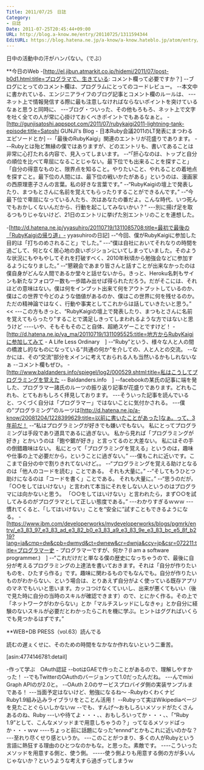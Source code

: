 ```yaml
---
Title: 2011/07/25　日誌
Category:
- 日誌
Date: 2011-07-25T20:45:44+09:00
URL: http://blog.a-know.me/entry/20110725/1311594344
EditURL: https://blog.hatena.ne.jp/a-know/a-know.hateblo.jp/atom/entry/12921228815727979536
---
```



日中の活動中の汗がハンパない。（でぶ）


**今日のWeb
-[http://el.jibun.atmarkit.co.jp/hidemi/2011/07/post-b0d1.html:title=プログラマで、生きている: コメント欄って必要ですか？]
--ブログにとってのコメント欄は、プログラムにとってのコードレビュー。
--本文中に書かれている、エンジニアライフのブログ記事とコメント欄のルールは、
---ネット上で情報発信する際に最も注意しなければならないポイントを突けているなぁと思うと同時に、
---ブログ・ついった、その他もろもろ、ネット上で文字を吐く全ての人が常に心掛けておくべきポイントでもあるなぁと。
-[http://gunjisatoshi.appspot.com/2011/07/rubykaigi2011-lightning-tank-episode:title=Satoshi GUNJI's Blog - 日本Ruby会議2011のLT発表にまつわるエピソードとか]
--「最後のRubyKaigi」関連のエントリが花盛りであります。
---Rubyとは殆ど無縁の僕ではありますが、どのエントリも、書いてあることは非常に心打たれる内容で、見入ってしまいます。
--“「肝心なのは、トップと自分の順位を比べて卑屈になることじゃない。最下位でも出来ることを探すこと」「自分の得意なものと、限界点を知ること。やりたいこと、やれることの着地点を探すこと。最下位の人間には、最下位の戦いかたがある」というのは、漫画家の西原理恵子さんの言葉。私の好きな言葉です。”
--“RubyKaigiの壇上で発表したり、まつもとさんに名前を覚えてもらったりすることができるんです。”
--“今最下位で卑屈になっている人たち、次はあなたの番だよ。こんな時代、いつ死んでもおかしくないんだから、行動を起こしてみないかい？”
---別に揚げ足を取るつもりじゃないけど、21日のエントリに挙げた別エントリのことを連想した。
>>
-[http://d.hatena.ne.jp/yyasuhiro/20110719/1311085708:title=最初で最後の「RubyKaigiの帰り道」- yyasuhiroの日記]
--“今回、僕がRubyKaigiに参加した目的は「打ちのめされること」でした。”
---“僕は自社においてそれなりの時間を過ごして、何となく居心地の良いポジションにいてしまっていました。そのような状況にもやもやしてそれを打破すべく、2010年秋頃から勉強会などに参加するようになりました。”
--“懇親会であまり皆さんと話すことが出来なかったのは僕自身がどんな人間であるか堂々と話せないから。きっと、Heroku名刺もサインも新たなフォロワー数も一歩踏み出せば得られただろう。だがそこには、それほどの意味はない。僕は何をインプット出来て何をアウトプットしているのか、僕はこの世界で今どのような価値があるのか、僕はこの世界に何を残せるのか。ただの精神論ではなく、行動や事実としてこれからは話していきたいと思う。”
<<
---この方もきっと、“RubyKaigiの壇上で発表したり、まつもとさんに名前を覚えてもらったり”することで満足しきってしまわれるような方ではないと思うけど
----いや、そもそもそのこと自体、超絶スゲーことですけど！
-[http://d.hatena.ne.jp/ya_ma/20110719/1311095525:title=地方からRubyKaigiに参加してみて - A Life Less Ordinary　]
--“Ruby”という、様々な人と人の間の橋渡し的なものになっている“共通の何か”を介しての、人と人との交流。
--なかには、その“交流”部分をメインに考えておられる人も当然いるかもしれないなぁ
--コメント欄もぜひ。
-[http://www.baldanders.info/spiegel/log2/000529.shtml:title=私はこうしてプログラミングを覚えた -- Baldanders.info　]
--facebookの某氏の記事に端を発した、プログラマー諸氏のルーツの振り返り記事が花盛りであります。どれもこれも、とてもおもしろく拝見しております。
---そういった記事を読んでいると、つくづく自分は「プログラマー」ではないことに気付かされる。
---僕の“プログラミング”のルーツは[http://d.hatena.ne.jp/a-know/20081204/1228399629:title=以前に書いたことがあった]なぁ。って、3年前だ！
--“私はプログラミングが好きでも嫌いでもない。 私にとってプログラミングは手段であり道具であるに過ぎない。 私から見れば「プログラミングが好き」とかいうのは「鉋や鋸が好き」と言ってるのと大差ない。 私にはその手の倒錯趣味はない。 私にとって「プログラミングを覚える」というのは，趣味や仕事の上で必要だから，ということに過ぎない。”
---僕もこれに近いです。ここまで自分の中で割りきれてないけど。。
--“プログラミングを覚える助けとなるのは「他人のコードを読む」ことである。 それも大量に。”
--“そしてもうひとつ助けになるのは「コードを書く」ことである。 それも大量に。”
--“思うのだが，「○○をしてはいけない」と言われて本当にそれをしない人というのはプログラマには向かないと思う。 「○○をしてはいけない」と言われたら，まず○○を試してみるのがプログラマとして正しい態度である。”
---わかりすぎるｗｗｗ
---慣れてくると、「してはいけない」ことを“安全に”試すこともできるようになる。
-[https://www.ibm.com/developerworks/mydeveloperworks/blogs/pgmrk/entry/_e3_83_97_e3_83_ad_e3_82_b0_e3_83_a9_e3_83_9e_e3_83_bc_e5_8f_b219?lang=ja&cmp=dw&cpb=dwmyd&ct=dwnew&cr=dwnja&ccy=jp&csr=072211:title=プログラマー史 - プログラマーですが、何か？(I am a software programmer.)　]
--“これだけだと単なる僕の歴史になっちゃうので、最後に自分が考えるプログラミングの上達法を書いておきます。それは「自分が作りたいものを、ひたすら作る」です。趣味に関わるものでもなんでも。自分が作りたいものがわからない、という場合は、とりあえず自分がよく使っている既存アプリのマネでもいいと思います。カッコつけなくていいし、出来が悪くてもいい（後で見た時に自分の当時のスキルが確認できます）ので、とにかく作る。その上で「ネットワークがわからない」とか「マルチスレッドにしなきゃ」とか自分に経験のないスキルが必要だとわかったらこれを機に学ぶ。ヒントはググればいくらでも見つかるはずです。”



**WEB+DB PRESS（vol.63）読んでる

読むの遅ぇくせに、そのための時間をなかなか作れないという二重苦。


[asin:4774146781:detail]


-作って学ぶ　OAuth認証
--botはGAEで作ったことがあるので、理解しやすかった！
--でもTwitterのOAuthのバージョンって1.0だったんだね。
---んでmixi Graph APIのが2.0と。
--OAuth 2.0のサービスプロバイダ側の実装サンプルまである！
---当面予定はないけど、勉強になるね〜
-Rubyわくわくナビ　Ruby1.9組み込みライブラリをとことん活用！
--Rubyって実はWikipediaページを見たことぐらいしかないｗ
--でも、すんげ〜おもしろいメソッドがたくさんあるのね、Ruby
---いや待てよ・・・、、おもしろいってか・・・、、「“Ruby 1.9”として、こんなメソッドまで用意しちゃうの？」ってなるメソッドばっか・・・ｗｗ
----ちょっと前に話題になった“ennnd”とかもこれに近いのかな？
---至れり尽くせり感というか。
---このことがつまり、多くの人がRubyという言語に熱狂する理由のひとつなのかもな。と思った。素敵です。
----こういったメソッドを用意する側と、使う側。
-----使う側よりも用意する側の方が多いんじゃないか？というような考えすら過ぎってしまうｗ
